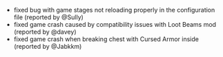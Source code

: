 - fixed bug with game stages not reloading properly in the configuration file (reported by @Sully)
- fixed game crash caused by compatibility issues with Loot Beams mod (reported by @davey)
- fixed game crash when breaking chest with Cursed Armor inside (reported by @Jabkkm)